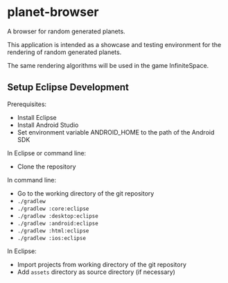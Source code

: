 # planet-browser

A browser for random generated planets.

This application is intended as a showcase and testing environment for the rendering of random generated planets.

The same rendering algorithms will be used in the game InfiniteSpace.

## Setup Eclipse Development

Prerequisites:
* Install Eclipse
* Install Android Studio
* Set environment variable ANDROID_HOME to the path of the Android SDK

In Eclipse or command line: 
* Clone the repository

In command line:
* Go to the working directory of the git repository
* `./gradlew`
* `./gradlew :core:eclipse`
* `./gradlew :desktop:eclipse`
* `./gradlew :android:eclipse`
* `./gradlew :html:eclipse`
* `./gradlew :ios:eclipse`

In Eclipse:
* Import projects from working directory of the git repository
* Add `assets` directory as source directory (if necessary)
